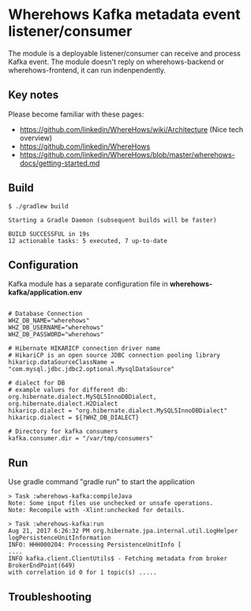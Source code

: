 # Wherehows Kafka metadata event listener/consumer
The module is a deployable listener/consumer can receive and process Kafka event.
The module doesn't reply on wherehows-backend or wherehows-frontend, it can run indenpendently.

## Key notes
Please become familiar with these pages:
- https://github.com/linkedin/WhereHows/wiki/Architecture (Nice tech overview)
- https://github.com/linkedin/WhereHows
- https://github.com/linkedin/WhereHows/blob/master/wherehows-docs/getting-started.md


## Build
```
$ ./gradlew build
  
Starting a Gradle Daemon (subsequent builds will be faster)

BUILD SUCCESSFUL in 19s
12 actionable tasks: 5 executed, 7 up-to-date
```

## Configuration
Kafka module has a separate configuration file in **wherehows-kafka/application.env**
```
  
# Database Connection
WHZ_DB_NAME="wherehows"
WHZ_DB_USERNAME="wherehows"
WHZ_DB_PASSWORD="wherehows"
  
# Hibernate HIKARICP connection driver name
# HikariCP is an open source JDBC connection pooling library
hikaricp.dataSourceClassName = "com.mysql.jdbc.jdbc2.optional.MysqlDataSource"

# dialect for DB
# example values for different db: org.hibernate.dialect.MySQL5InnoDBDialect, org.hibernate.dialect.H2Dialect
hikaricp.dialect = "org.hibernate.dialect.MySQL5InnoDBDialect"
hikaricp.dialect = ${?WHZ_DB_DIALECT}

# Directory for kafka consumers
kafka.consumer.dir = "/var/tmp/consumers"
```


## Run
Use gradle command "gradle run" to start the application
```
> Task :wherehows-kafka:compileJava
Note: Some input files use unchecked or unsafe operations.
Note: Recompile with -Xlint:unchecked for details.

> Task :wherehows-kafka:run
Aug 21, 2017 6:26:32 PM org.hibernate.jpa.internal.util.LogHelper logPersistenceUnitInformation
INFO: HHH000204: Processing PersistenceUnitInfo [
....
INFO kafka.client.ClientUtils$ - Fetching metadata from broker BrokerEndPoint(649) 
with correlation id 0 for 1 topic(s) .....

```

## Troubleshooting

